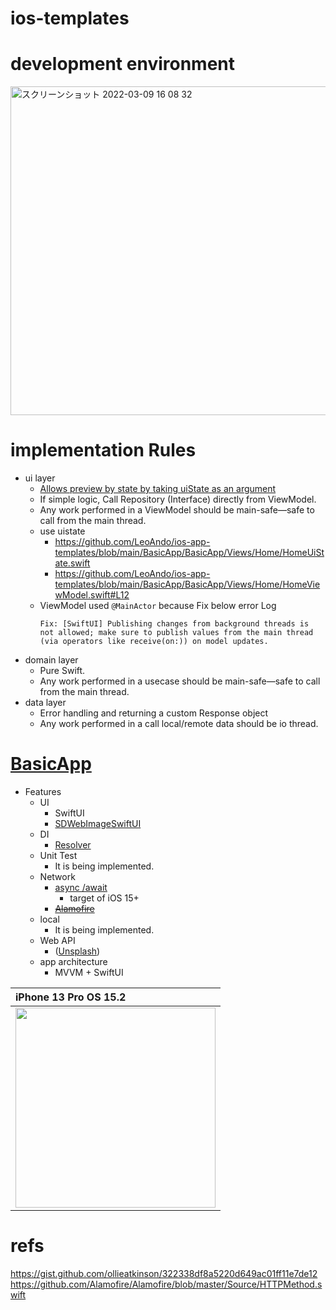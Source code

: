 # ios-templates

# development environment

<img width="526" alt="スクリーンショット 2022-03-09 16 08 32" src="https://user-images.githubusercontent.com/16476224/157390357-2b65b083-7189-4870-a8ff-07899d636695.png">

# implementation Rules

- ui layer
  - [Allows preview by state by taking uiState as an argument](https://github.com/LeoAndo/ios-app-templates/blob/main/BasicApp/BasicApp/Views/Home/HomeView.swift#L51:L59)
  - If simple logic, Call Repository (Interface) directly from ViewModel.
  - Any work performed in a ViewModel should be main-safe—safe to call from the main thread.
  - use uistate
    - https://github.com/LeoAndo/ios-app-templates/blob/main/BasicApp/BasicApp/Views/Home/HomeUiState.swift
    - https://github.com/LeoAndo/ios-app-templates/blob/main/BasicApp/BasicApp/Views/Home/HomeViewModel.swift#L12
  - ViewModel used `@MainActor` because Fix below error Log
    ```
    Fix: [SwiftUI] Publishing changes from background threads is not allowed; make sure to publish values from the main thread (via operators like receive(on:)) on model updates.  
    ```
- domain layer
  - Pure Swift.
  - Any work performed in a usecase should be main-safe—safe to call from the main thread.
- data layer
  - Error handling and returning a custom Response object
  - Any work performed in a call local/remote data should be io thread.

# [BasicApp](https://github.com/LeoAndo/ios-app-templates/tree/main/BasicApp)

- Features
  - UI
    - SwiftUI
    - [SDWebImageSwiftUI](https://github.com/SDWebImage/SDWebImageSwiftUI)
  - DI
    - [Resolver](https://github.com/hmlongco/Resolver)
  - Unit Test
    - It is being implemented.
  - Network
    - [async /await](https://developer.apple.com/videos/play/wwdc2021/10132)
      - target of iOS 15+
    - ~~[Alamofire](https://github.com/Alamofire/Alamofire)~~
  - local
    - It is being implemented.
  - Web API 
    - ([Unsplash](https://unsplash.com/documentation)) 
  - app architecture
    - MVVM + SwiftUI

| iPhone 13 Pro OS 15.2 |
|:---|
|<img src="https://github.com/LeoAndo/ios-app-templates/blob/main/capture_basicapp.png" width=320 /> |

# refs
https://gist.github.com/ollieatkinson/322338df8a5220d649ac01ff11e7de12<br>
https://github.com/Alamofire/Alamofire/blob/master/Source/HTTPMethod.swift<br>
